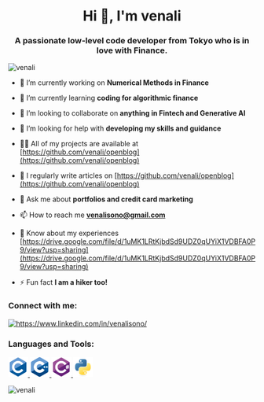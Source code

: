 <h1 align="center">Hi 👋, I'm venali</h1>
<h3 align="center">A passionate low-level code developer from Tokyo who is in love with Finance.</h3>

<p align="left"> <img src="https://komarev.com/ghpvc/?username=venali&label=Profile%20views&color=0e75b6&style=flat" alt="venali" /> </p>

- 🔭 I’m currently working on **Numerical Methods in Finance**

- 🌱 I’m currently learning **coding for algorithmic finance**

- 👯 I’m looking to collaborate on **anything in Fintech and Generative AI**

- 🤝 I’m looking for help with **developing my skills and guidance**

- 👨‍💻 All of my projects are available at [https://github.com/venali/openblog](https://github.com/venali/openblog)

- 📝 I regularly write articles on [https://github.com/venali/openblog](https://github.com/venali/openblog)

- 💬 Ask me about **portfolios and credit card marketing**

- 📫 How to reach me **venalisono@gmail.com**

- 📄 Know about my experiences [https://drive.google.com/file/d/1uMK1LRtKjbdSd9UDZ0qUYiX1VDBFA0P9/view?usp=sharing](https://drive.google.com/file/d/1uMK1LRtKjbdSd9UDZ0qUYiX1VDBFA0P9/view?usp=sharing)

- ⚡ Fun fact **I am a hiker too!**

<h3 align="left">Connect with me:</h3>
<p align="left">
<a href="https://www.linkedin.com/in/venalisono/" target="blank"><img align="center" src="https://raw.githubusercontent.com/rahuldkjain/github-profile-readme-generator/master/src/images/icons/Social/linked-in-alt.svg" alt="https://www.linkedin.com/in/venalisono/" height="30" width="40" /></a>
</p>

<h3 align="left">Languages and Tools:</h3>
<p align="left"> <a href="https://www.cprogramming.com/" target="_blank" rel="noreferrer"> <img src="https://raw.githubusercontent.com/devicons/devicon/master/icons/c/c-original.svg" alt="c" width="40" height="40"/> </a> <a href="https://www.w3schools.com/cpp/" target="_blank" rel="noreferrer"> <img src="https://raw.githubusercontent.com/devicons/devicon/master/icons/cplusplus/cplusplus-original.svg" alt="cplusplus" width="40" height="40"/> </a> <a href="https://www.w3schools.com/cs/" target="_blank" rel="noreferrer"> <img src="https://raw.githubusercontent.com/devicons/devicon/master/icons/csharp/csharp-original.svg" alt="csharp" width="40" height="40"/> </a> <a href="https://www.python.org" target="_blank" rel="noreferrer"> <img src="https://raw.githubusercontent.com/devicons/devicon/master/icons/python/python-original.svg" alt="python" width="40" height="40"/> </a> </p>

<p><img align="center" src="https://github-readme-stats.vercel.app/api/top-langs?username=venali&show_icons=true&locale=en&layout=compact" alt="venali" /></p>

